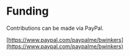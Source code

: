 # Funding

Contributions can be made via PayPal.

[https://www.paypal.com/paypalme/bwinkers](https://www.paypal.com/paypalme/bwinkers)